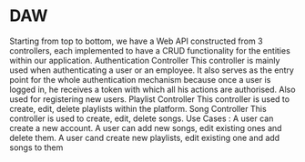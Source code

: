 # DAW
Starting from top to bottom, we have a Web API constructed from 3 controllers, each implemented to have a CRUD functionality for the entities within our application. 
Authentication Controller 
This controller is mainly used when authenticating a user or an employee. It also serves as the entry point for the whole authentication mechanism because once a user is logged in, he receives a token with which all his actions are authorised. Also used for registering new users. 
Playlist Controller 
This controller is used to create, edit, delete playlists within the platform. 
Song Controller 
This controller is used to create, edit, delete songs. 
Use Cases :
A user can create a new account. A user can add new songs, edit existing ones and delete them. A user cand create new playlists, edit existing one and add songs to them 
